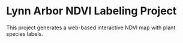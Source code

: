 # Lynn Arbor NDVI Labeling Project
This project generates a web-based interactive NDVI map with plant species labels.
